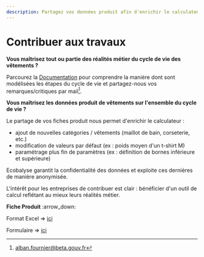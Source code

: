 ```yaml
---
description: Partagez vos données produit afin d'enrichir le calculateur
---
```


# Contribuer aux travaux

**Vous maîtrisez tout ou partie des réalités métier du cycle de vie des vêtements ?**&#x20;

Parcourez la [Documentation](https://fabrique-numerique.gitbook.io/ecobalyse/textile/etapes-du-cycle-de-vie) pour comprendre la manière dont sont modélisées les étapes du cycle de vie et partagez-nous vos remarques/critiques par mail[^1].&#x20;

**Vous maîtrisez les données produit de vêtements sur l'ensemble du cycle de vie ?**&#x20;

Le partage de vos fiches produit nous permet d'enrichir le calculateur : &#x20;

* ajout de nouvelles catégories / vêtements (maillot de bain, corseterie, etc.)
* modification de valeurs par défaut (ex : poids moyen d'un t-shirt M)
* paramétrage plus fin de paramètres (ex : définition de bornes inférieure et supérieure)

Ecobalyse garantit la confidentialité des données et exploite ces dernières de manière anonymisée.&#x20;

L'intérêt pour les entreprises de contribuer est clair : bénéficier d'un outil de calcul reflétant au mieux leurs réalités métier.&#x20;

**Fiche Produit**  :arrow\_down:

Format Excel => [ici](https://docs.google.com/spreadsheets/d/1rplAhGN8aFDeRiCHThD2Ze2WgT6HI3WKUI8AwSE2wUc/edit?usp=sharing)

Formulaire => [ici](https://docs.google.com/forms/d/e/1FAIpQLSdDRtYxx4tBE4bDD2d8t-h33IOTh1FlDjxd6gGS7dRJWyH-gg/viewform)

[^1]: alban.fournier@beta.gouv.fr
